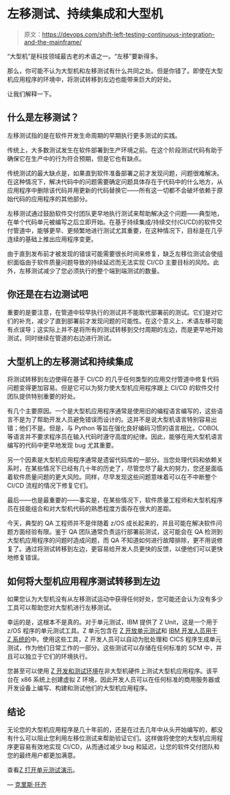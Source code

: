 # 左移测试、持续集成和大型机

> 原文：<https://devops.com/shift-left-testing-continuous-integration-and-the-mainframe/>

“大型机”是科技领域最古老的术语之一。“左移”要新得多。

那么，你可能不认为大型机和左移测试有什么共同之处。但是你错了。即使在大型机应用程序的环境中，将测试转移到左边也能带来巨大的好处。

让我们解释一下。

## 什么是左移测试？

左移测试指的是在软件开发生命周期的早期执行更多测试的实践。

传统上，大多数测试发生在软件部署到生产环境之前。在这个阶段测试代码有助于确保它在生产中的行为符合预期，但是它也有缺点。

传统测试的最大缺点是，如果直到软件准备部署之前才发现问题，问题很难解决。在这种情况下，解决代码中的问题需要确定问题具体存在于代码中的什么地方，从应用程序中删除该代码并用更新的代码替换它——所有这一切都不会破坏依赖于原始代码的应用程序的其他部分。

左移测试通过鼓励软件交付团队更早地执行测试来帮助解决这个问题——典型地，在单个代码单元被编写之后立即开始。在基于持续集成/持续交付(CI/CD)的软件交付管道中，能够更早、更频繁地进行测试尤其重要，在这种情况下，目标是在几乎连续的基础上推出应用程序变更。

由于直到发布前才被发现的错误可能需要很长时间来修复，缺乏左移位测试会使组织面临由于软件质量问题导致的持续延迟而无法实现 CI/CD 主要目标的风险。此外，左移测试减少了您必须执行的整个端到端测试的数量。

## 你还是在右边测试吧

重要的是要注意，在管道中较早执行的测试并不能取代部署前的测试。它们是对它们的补充，减少了直到部署前才发现问题的可能性。在这个意义上，术语左移可能有点误导；这实际上并不是将所有的测试转移到交付周期的左边，而是更早地开始测试，同时继续在管道的右边进行测试。

## 大型机上的左移测试和持续集成

将测试转移到左边使得在基于 CI/CD 的几乎任何类型的应用交付管道中修复代码问题变得更加容易。但是它可以为努力使大型机应用程序跟上 CI/CD 的软件交付团队提供特别重要的好处。

有几个主要原因。一个是大型机应用程序通常是使用旧的编程语言编写的，这些语言不是为了帮助开发人员避免错误而设计的。这并不是说大型机语言特别容易出错；他们不是。但是，与 Python 等旨在强化良好编码习惯的语言相比，COBOL 等语言并不要求程序员在输入代码时遵守高度的纪律。因此，能够在用大型机语言编写的代码中更早地发现 bug 尤其重要。

另一个因素是大型机应用程序通常是遗留代码库的一部分。当您处理代码和依赖关系时，在某些情况下已经有几十年的历史了，尽管您尽了最大的努力，您还是面临着软件质量问题的更大风险。同样，尽早发现这些问题意味着可以在不中断整个 CI/CD 流程的情况下修复它们。

最后——也是最重要的——事实是，在某些情况下，软件质量工程师和大型机程序员在技能组合和对大型机代码的熟悉程度方面存在很大的差距。

今天，典型的 QA 工程师并不是伴随着 z/OS 成长起来的，并且可能在解决软件问题方面经验有限。鉴于 QA 团队通常负责运行部署前测试，这可能会在 QA 检测到大型机应用程序的问题时造成问题，而 QA 不知道如何进行故障排除，更不用说修复了。通过将测试转移到左边，更容易给开发人员更快的反馈，以便他们可以更快地修复错误。

## 如何将大型机应用程序测试转移到左边

如果您认为大型机没有从左移测试运动中获得任何好处，您可能还会认为没有多少工具可以帮助您对大型机进行左移测试。

幸运的是，这根本不是真的。对于单元测试，IBM 提供了 Z Unit，这是一个用于 z/OS 程序的单元测试工具。Z 单元包含在 [Z 开放单元测试](https://www.ibm.com/us-en/marketplace/z-open-unit-test)和 [IBM 开发人员用于 Z 系统的](https://www.ibm.com/us-en/marketplace/developer-for-z-systems)中。使用这些工具，Z 开发人员可以自动为批处理和 CICS 程序生成单元测试，作为他们日常工作的一部分。这些测试可以存储在任何标准的 SCM 中，并且可以独立于它们的环境执行。

您甚至可以使用 [Z 开发和测试环境](https://www.ibm.com/us-en/marketplace/z-systems-development-test-environment)在非大型机硬件上测试大型机应用程序。该平台在 x86 系统上创建虚拟 Z 环境，因此开发人员可以在任何标准的商用服务器或开发设备上编写、构建和测试他们的大型机应用程序。

## 结论

无论您的大型机应用程序是几十年前的，还是在过去几年中从头开始编写的，都没有什么可以阻止您利用左移位测试来帮助验证它们。这样做将使您的大型机应用程序更容易有效地实现 CI/CD，从而通过减少 bug 和延迟，让您的软件交付团队和您的最终用户都更加满意。

查看[Z 打开单元测试演示](https://www.youtube.com/watch?v=Gq0QAHOD2iM)。

— [克里斯·托齐](https://devops.com/author/chris-tozzi/)